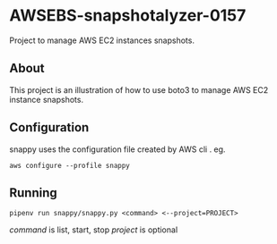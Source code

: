 # AWSEBS-snapshotalyzer-0157
Project to manage AWS EC2 instances snapshots.

##  About
This project is an illustration of how to use boto3 to
manage AWS EC2 instance snapshots.

## Configuration

snappy uses the configuration file created by AWS cli . eg.

`aws configure --profile snappy`

## Running

`pipenv run snappy/snappy.py <command>
<--project=PROJECT>`

*command* is list, start, stop
*project* is optional
